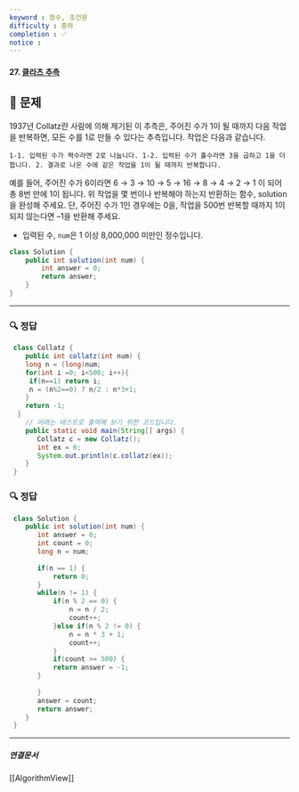 ```yaml
---
keyword : 정수, 조건문
difficulty : 중하
completion : ✅
notice : 
---
```


#### 27. [클라츠 추측](https://school.programmers.co.kr/learn/courses/30/lessons/12943)

## 📝 문제

 1937년 Collatz란 사람에 의해 제기된 이 추측은, 주어진 수가 1이 될 때까지 다음 작업을 반복하면, 모든 수를 1로 만들 수 있다는 추측입니다. 작업은 다음과 같습니다.
 
 `1-1. 입력된 수가 짝수라면 2로 나눕니다. 1-2. 입력된 수가 홀수라면 3을 곱하고 1을 더합니다. 2. 결과로 나온 수에 같은 작업을 1이 될 때까지 반복합니다.`
 
 예를 들어, 주어진 수가 6이라면 6 → 3 → 10 → 5 → 16 → 8 → 4 → 2 → 1 이 되어 총 8번 만에 1이 됩니다. 위 작업을 몇 번이나 반복해야 하는지 반환하는 함수, solution을 완성해 주세요. 단, 주어진 수가 1인 경우에는 0을, 작업을 500번 반복할 때까지 1이 되지 않는다면 –1을 반환해 주세요.

-   입력된 수, `num`은 1 이상 8,000,000 미만인 정수입니다.

```java
class Solution {
    public int solution(int num) {
        int answer = 0;
        return answer;
    }
}
```


---

### 🔍 정답
```java
 class Collatz {
    public int collatz(int num) {
    long n = (long)num;
    for(int i =0; i<500; i++){      
 	 if(n==1) return i;
 	 n = (n%2==0) ? n/2 : n*3+1;            
    }
    return -1;
  }
    // 아래는 테스트로 출력해 보기 위한 코드입니다.
    public static void main(String[] args) {
 	   Collatz c = new Collatz();
 	   int ex = 6;
 	   System.out.println(c.collatz(ex));
    }
 }
```

### 🔍 정답
```java
 class Solution {
    public int solution(int num) {
 	   int answer = 0;
 	   int count = 0;
 	   long n = num;
 	   
 	   if(n == 1) {
 		   return 0;
 	   }
 	   while(n != 1) {
 		   if(n % 2 == 0) {
 			   n = n / 2;
 			   count++;
 		   }else if(n % 2 != 0) {
 			   n = n * 3 + 1;
 			   count++;
 		   }
 		   if(count >= 500) {
 		   return answer = -1;
 	   }
 
 	   }
 	   answer = count;
 	   return answer;
    }
 }
```



---

##### 연결문서

[[AlgorithmView]]
